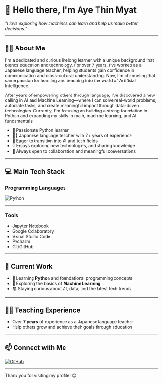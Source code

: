 # 👋 Hello there, I'm Aye Thin Myat

*"I love exploring how machines can learn and help us make better decisions."*

---

## 👩‍💻 About Me

I'm a dedicated and curious lifelong learner with a unique background that blends education and technology. For over 7 years, I’ve worked as a Japanese language teacher, helping students gain confidence in communication and cross-cultural understanding. Now, I’m channeling that same passion for learning and teaching into the world of Artificial Intelligence.

After years of empowering others through language, I’ve discovered a new calling in AI and Machine Learning—where I can solve real-world problems, automate tasks, and create meaningful impact through data-driven technologies. Currently, I'm focusing on building a strong foundation in Python and expanding my skills in math, machine learning, and AI fundamentals.

- 🐍 Passionate Python learner
- 👩‍🏫 Japanese language teacher with 7+ years of experience
- 🌱 Eager to transition into AI and tech fields
- 💡 Enjoys exploring new technologies, and sharing knowledge
- 🤝 Always open to collaboration and meaningful conversations

---

## 💻 Main Tech Stack

### Programming Languages
![Python](https://img.shields.io/badge/Python-3776AB?logo=python&logoColor=white)

---

### Tools

- Jupyter Notebook
- Google Colaboratory
- Visual Studio Code
- Pycharm
- Git/GitHub

---

## 🚀 Current Work

- 🌱 Learning **Python** and foundational programming concepts
- 🤖 Exploring the basics of **Machine Learning**
- 📚 Staying curious about AI, data, and the latest tech trends

---

## 👩‍🏫 Teaching Experience

- Over **7 years** of experience as a Japanese language teacher
- Help others grow and achieve their goals through education

---

## 📫 Connect with Me

[![GitHub](https://img.shields.io/badge/GitHub-181717?logo=github&logoColor=white)](https://github.com/EriThinMyat)

---

Thank you for visiting my profile! 😊

